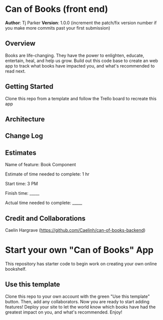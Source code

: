 # Can of Books (front end)

**Author**: Tj Parker
**Version**: 1.0.0 (increment the patch/fix version number if you make more commits past your first submission)

## Overview

Books are life-changing. They have the power to enlighten, educate, entertain, heal, and help us grow. Build out this code base to create an web app to track what books have impacted you, and what's recommended to read next.

## Getting Started

Clone this repo from a template and follow the Trello board to recreate this app

## Architecture
<!-- Provide a detailed description of the application design. What technologies (languages, libraries, etc) you're using, and any other relevant design information. -->

## Change Log
<!-- Use this area to document the iterative changes made to your application as each feature is successfully implemented. Use time stamps. Here's an example:

01-01-2001 4:59pm - Application now has a fully-functional express server, with a GET route for the location resource. -->

## Estimates

Name of feature: Book Component

Estimate of time needed to complete: 1 hr

Start time: 3 PM

Finish time: _____

Actual time needed to complete: _____

## Credit and Collaborations

Caelin Hargrave (https://github.com/Caelinh/can-of-books-backend)

# Start your own "Can of Books" App

This repository has starter code to begin work on creating your own online bookshelf.


## Use this template

Clone this repo to your own account with the green "Use this template" button. Then, add any collaborators. Now you are ready to start adding features! Deploy your site to let the world know which books have had the greatest impact on you, and what's recommended. Enjoy!
